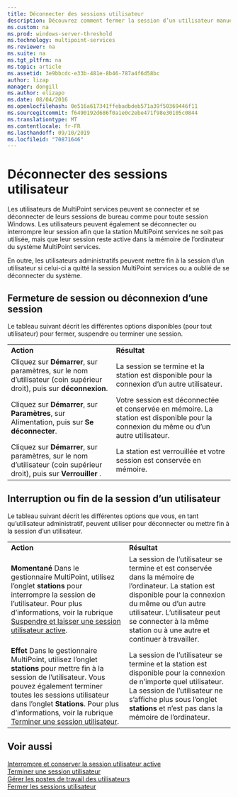 ```yaml
---
title: Déconnecter des sessions utilisateur
description: Découvrez comment fermer la session d’un utilisateur manuellement
ms.custom: na
ms.prod: windows-server-threshold
ms.technology: multipoint-services
ms.reviewer: na
ms.suite: na
ms.tgt_pltfrm: na
ms.topic: article
ms.assetid: 3e9bbcdc-e33b-481e-8b46-787a4f6d58bc
author: lizap
manager: dongill
ms.author: elizapo
ms.date: 08/04/2016
ms.openlocfilehash: 0e516a617341ffebadbdeb571a39f50369446f11
ms.sourcegitcommit: f6490192d686f0a1e0c2ebe471f98e30105c0844
ms.translationtype: MT
ms.contentlocale: fr-FR
ms.lasthandoff: 09/10/2019
ms.locfileid: "70871646"
---
```

# <a name="log-off-or-disconnect-user-sessions"></a>Déconnecter des sessions utilisateur
Les utilisateurs de MultiPoint services peuvent se connecter et se déconnecter de leurs sessions de bureau comme pour toute session Windows. Les utilisateurs peuvent également se déconnecter ou interrompre leur session afin que la station MultiPoint services ne soit pas utilisée, mais que leur session reste active dans la mémoire de l’ordinateur du système MultiPoint services.  
  
En outre, les utilisateurs administratifs peuvent mettre fin à la session d’un utilisateur si celui-ci a quitté la session MultiPoint services ou a oublié de se déconnecter du système.  
  
## <a name="logging-off-or-disconnecting-a-session"></a>Fermeture de session ou déconnexion d’une session  
Le tableau suivant décrit les différentes options disponibles (pour tout utilisateur) pour fermer, suspendre ou terminer une session.  
  
|||  
|-|-|  
|**Action**|**Résultat**|  
|Cliquez sur **Démarrer**, sur paramètres, sur le nom d’utilisateur (coin supérieur droit), puis sur **déconnexion**.|La session se termine et la station est disponible pour la connexion d’un autre utilisateur.|  
|Cliquez sur **Démarrer**, sur **Paramètres**, sur Alimentation, puis sur **Se déconnecter**.|Votre session est déconnectée et conservée en mémoire. La station est disponible pour la connexion du même ou d’un autre utilisateur.|  
|Cliquez sur **Démarrer**, sur paramètres, sur le nom d’utilisateur (coin supérieur droit), puis sur **Verrouiller** .|La station est verrouillée et votre session est conservée en mémoire.|  
  
## <a name="suspending-or-ending-a-users-session"></a>Interruption ou fin de la session d’un utilisateur  
Le tableau suivant décrit les différentes options que vous, en tant qu’utilisateur administratif, peuvent utiliser pour déconnecter ou mettre fin à la session d’un utilisateur.  
  
|||  
|-|-|  
|**Action**|**Résultat**|  
|**Momentané** Dans le gestionnaire MultiPoint, utilisez l’onglet **stations** pour interrompre la session de l’utilisateur. Pour plus d’informations, voir la rubrique [Suspendre et laisser une session utilisateur active](Suspend-and-Leave-User-Session-Active.md).|La session de l’utilisateur se termine et est conservée dans la mémoire de l’ordinateur. La station est disponible pour la connexion du même ou d’un autre utilisateur. L’utilisateur peut se connecter à la même station ou à une autre et continuer à travailler.|  
|**Effet** Dans le gestionnaire MultiPoint, utilisez l’onglet **stations** pour mettre fin à la session de l’utilisateur. Vous pouvez également terminer toutes les sessions utilisateur dans l’onglet **Stations**. Pour plus d’informations, voir la rubrique [Terminer une session utilisateur](End-a-User-Session.md).|La session de l’utilisateur se termine et la station est disponible pour la connexion de n’importe quel utilisateur. La session de l’utilisateur ne s’affiche plus sous l’onglet **stations** et n’est pas dans la mémoire de l’ordinateur.|  
  
## <a name="see-also"></a>Voir aussi  
[Interrompre et conserver la session utilisateur active](Suspend-and-Leave-User-Session-Active.md)  
[Terminer une session utilisateur](End-a-User-Session.md)  
[Gérer les postes de travail des utilisateurs](manage-user-desktops-using-multipoint-dashboard.md)  
[Fermer les sessions utilisateur](Log-Off-User-Sessions.md)    